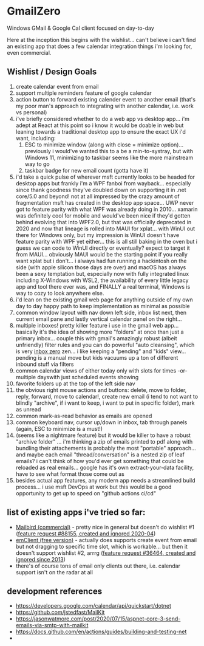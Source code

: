 # GmailZero
Windows GMail &amp; Google Cal client focused on day-to-day

Here at the inception this begins with the wishlist... can't believe i can't find an existing app that does a few calendar integration things i'm looking for, even commercial.

## Wishlist / Design Goals
1. create calendar event from email
1. support multiple reminders feature of google calendar
1. action button to forward existing calender event to another email (that's my poor man's approach to integrating with another calendar, i.e. work vs personal)
3. i've briefly considered whether to do a web app vs desktop app... i'm adept at React at this point so i know it would be doable in web but leaning towards a traditional desktop app to ensure the exact UX i'd want, including:
   1. ESC to minimize window (along with close = minimize option)... previously i would've wanted this to a be a min-to-systray, but with Windows 11, minimizing to taskbar seems like the more mainstream way to go
   1. taskbar badge for new email count (gotta have it)
4. i'd take a quick pulse of wherever msft currently looks to be headed for desktop apps but frankly i'm a WPF fanboi from wayback... especially since thank goodness they've doubled down on supporting it in .net core/5.0 and beyond! not at all impressed by the crazy amount of fragmentation msft has created in the desktop app space... UWP never got to feature parity with what WPF was already doing in 2010... xamarin was definitely cool for mobile and would've been nice if they'd gotten behind evolving that into WPF2.0, but that was officially deprecated in 2020 and now that lineage is rolled into MAUI for xplat... with WinUI out there for Windows only, but my impression is WinUI doesn't have feature parity with WPF yet either... this is all still baking in the oven but i guess we can code to WinUI directly or eventually? expect to target it from MAUI... obviously MAUI would be the starting point if you really want xplat but i don't... i always had fun running a hackintosh on the side (with apple silicon those days are over) and macOS has always been a sexy temptation but, especially now with fully integrated linux including X-Windows with WSL2, the availability of every little legacy app and tool there ever was, and FINALLY a real terminal, Windows is way to cozy to look anywhere else.
5. i'd lean on the existing gmail web page for anything outside of my own day to day happy path to keep implementation as minimal as possible
6. common window layout with nav down left side, inbox list next, then current email pane and lastly vertical calendar panel on the right...
7. multiple inboxes! pretty killer feature i use in the gmail web app... basically it's the idea of showing more "folders" at once than just a primary inbox... couple this with gmail's amazingly robust (albeit unfriendly) filter rules and you can do powerful "auto cleansing", which is very [inbox zero](https://en.wikipedia.org/wiki/Merlin_Mann) zen... i like keeping a "pending" and "kids" view... pending is a manual move but kids vacuums up a ton of different inbound stuff via filters
8. common calendar views of either today only with slots for times -or- multiple dayswith just scheduled events showing
9. favorite folders up at the top of the left side nav
10. the obvious right mouse actions and buttons: delete, move to folder, reply, forward, move to calendar!, create new email (i tend to not want to blindly "archive", if i want to keep, i want to put in specific folder), mark as unread
11. common mark-as-read behavior as emails are opened
12. common keyboard nav, cursor up/down in inbox, tab through panels (again, ESC to minimize is a must!)
13. (seems like a nightmare feature) but it would be killer to have a robust "archive folder" ... i'm thinking a zip of emails printed to pdf along with bundling their attachements is probably the most "portable" approach... and maybe each email "thread/conversation" is a nested zip of leaf emails? i can't think of how you'd ever get something that could be reloaded as real emails... google has it's own extract-your-data facility, have to see what format those come out as
14. besides actual app features, any modern app needs a streamlined build process... i use msft DevOps at work but this would be a good opportunity to get up to speed on "github actions ci/cd"

## list of existing apps i've tried so far:
  - [Mailbird (commercial)](https://mailbird.com) - pretty nice in general but doesn't do wishlist #1 ([feature request #88155, created and ignored 2020-04](https://mailbird.featureupvote.com/suggestions/88155/calendar-convert-email-into-an-appointment-andor-task))
  - [emClient (free version)](https://www.emclient.com/) - actually does supports create event from email but not dragging to specific time slot, which is workable... but then it doesn't support wishlist #2, arrrg ([feature request #36464, created and ignored since 2013](https://forum.emclient.com/t/any-plans-to-support-multiple-reminders-for-calendar-events/36464))
  - there's of course tons of email only clients out there, i.e. calendar support isn't on the radar at all

## development references
- https://developers.google.com/calendar/api/quickstart/dotnet
- https://github.com/jstedfast/MailKit
- https://jasonwatmore.com/post/2020/07/15/aspnet-core-3-send-emails-via-smtp-with-mailkit
- https://docs.github.com/en/actions/guides/building-and-testing-net
- 
